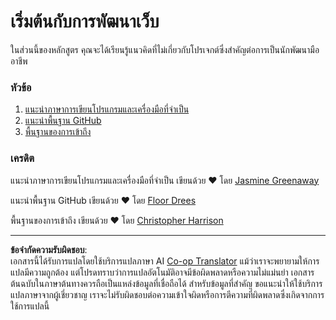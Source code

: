 <!--
CO_OP_TRANSLATOR_METADATA:
{
  "original_hash": "04683f4cfa46004179b0404b89a3065c",
  "translation_date": "2025-08-26T22:11:12+00:00",
  "source_file": "1-getting-started-lessons/README.md",
  "language_code": "th"
}
-->
# เริ่มต้นกับการพัฒนาเว็บ

ในส่วนนี้ของหลักสูตร คุณจะได้เรียนรู้แนวคิดที่ไม่เกี่ยวกับโปรเจกต์ซึ่งสำคัญต่อการเป็นนักพัฒนามืออาชีพ

### หัวข้อ

1. [แนะนำภาษาการเขียนโปรแกรมและเครื่องมือที่จำเป็น](1-intro-to-programming-languages/README.md)
2. [แนะนำพื้นฐาน GitHub](2-github-basics/README.md)
3. [พื้นฐานของการเข้าถึง](3-accessibility/README.md)

### เครดิต

แนะนำภาษาการเขียนโปรแกรมและเครื่องมือที่จำเป็น เขียนด้วย ♥️ โดย [Jasmine Greenaway](https://twitter.com/paladique)

แนะนำพื้นฐาน GitHub เขียนด้วย ♥️ โดย [Floor Drees](https://twitter.com/floordrees)

พื้นฐานของการเข้าถึง เขียนด้วย ♥️ โดย [Christopher Harrison](https://twitter.com/geektrainer)

---

**ข้อจำกัดความรับผิดชอบ**:  
เอกสารนี้ได้รับการแปลโดยใช้บริการแปลภาษา AI [Co-op Translator](https://github.com/Azure/co-op-translator) แม้ว่าเราจะพยายามให้การแปลมีความถูกต้อง แต่โปรดทราบว่าการแปลอัตโนมัติอาจมีข้อผิดพลาดหรือความไม่แม่นยำ เอกสารต้นฉบับในภาษาต้นทางควรถือเป็นแหล่งข้อมูลที่เชื่อถือได้ สำหรับข้อมูลที่สำคัญ ขอแนะนำให้ใช้บริการแปลภาษาจากผู้เชี่ยวชาญ เราจะไม่รับผิดชอบต่อความเข้าใจผิดหรือการตีความที่ผิดพลาดซึ่งเกิดจากการใช้การแปลนี้